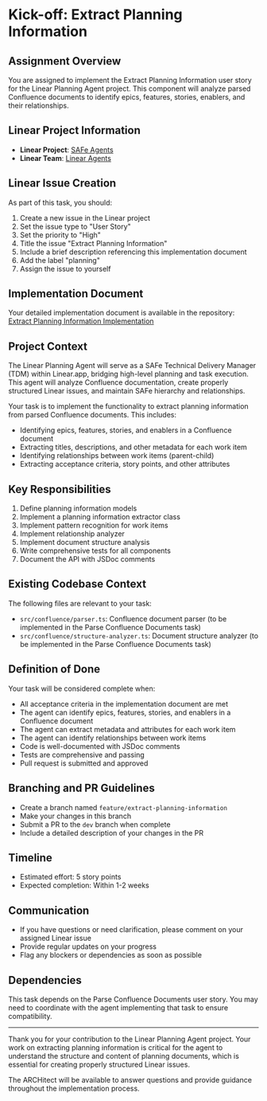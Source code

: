 # Kick-off: Extract Planning Information

## Assignment Overview
You are assigned to implement the Extract Planning Information user story for the Linear Planning Agent project. This component will analyze parsed Confluence documents to identify epics, features, stories, enablers, and their relationships.

## Linear Project Information
- **Linear Project**: [SAFe Agents](https://linear.app/wordstofilmby/project/safe-agents-41505bde79df/overview)
- **Linear Team**: [Linear Agents](https://linear.app/wordstofilmby/team/LIN/all)

## Linear Issue Creation
As part of this task, you should:
1. Create a new issue in the Linear project
2. Set the issue type to "User Story"
3. Set the priority to "High"
4. Title the issue "Extract Planning Information"
5. Include a brief description referencing this implementation document
6. Add the label "planning"
7. Assign the issue to yourself

## Implementation Document
Your detailed implementation document is available in the repository:
[Extract Planning Information Implementation](https://github.com/ByBren-LLC/WTFB-Linear-agents/blob/main/specs/extract_planning_information-implementation.md)

## Project Context
The Linear Planning Agent will serve as a SAFe Technical Delivery Manager (TDM) within Linear.app, bridging high-level planning and task execution. This agent will analyze Confluence documentation, create properly structured Linear issues, and maintain SAFe hierarchy and relationships.

Your task is to implement the functionality to extract planning information from parsed Confluence documents. This includes:
- Identifying epics, features, stories, and enablers in a Confluence document
- Extracting titles, descriptions, and other metadata for each work item
- Identifying relationships between work items (parent-child)
- Extracting acceptance criteria, story points, and other attributes

## Key Responsibilities
1. Define planning information models
2. Implement a planning information extractor class
3. Implement pattern recognition for work items
4. Implement relationship analyzer
5. Implement document structure analysis
6. Write comprehensive tests for all components
7. Document the API with JSDoc comments

## Existing Codebase Context
The following files are relevant to your task:
- `src/confluence/parser.ts`: Confluence document parser (to be implemented in the Parse Confluence Documents task)
- `src/confluence/structure-analyzer.ts`: Document structure analyzer (to be implemented in the Parse Confluence Documents task)

## Definition of Done
Your task will be considered complete when:
- All acceptance criteria in the implementation document are met
- The agent can identify epics, features, stories, and enablers in a Confluence document
- The agent can extract metadata and attributes for each work item
- The agent can identify relationships between work items
- Code is well-documented with JSDoc comments
- Tests are comprehensive and passing
- Pull request is submitted and approved

## Branching and PR Guidelines
- Create a branch named `feature/extract-planning-information`
- Make your changes in this branch
- Submit a PR to the `dev` branch when complete
- Include a detailed description of your changes in the PR

## Timeline
- Estimated effort: 5 story points
- Expected completion: Within 1-2 weeks

## Communication
- If you have questions or need clarification, please comment on your assigned Linear issue
- Provide regular updates on your progress
- Flag any blockers or dependencies as soon as possible

## Dependencies
This task depends on the Parse Confluence Documents user story. You may need to coordinate with the agent implementing that task to ensure compatibility.

---

Thank you for your contribution to the Linear Planning Agent project. Your work on extracting planning information is critical for the agent to understand the structure and content of planning documents, which is essential for creating properly structured Linear issues.

The ARCHitect will be available to answer questions and provide guidance throughout the implementation process.
